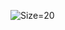 ![Size=20](https://github.com/rumarin/integrador_express/assets/96159123/893110e7-9bac-4bd8-a9ed-bd808d7a83c9)
